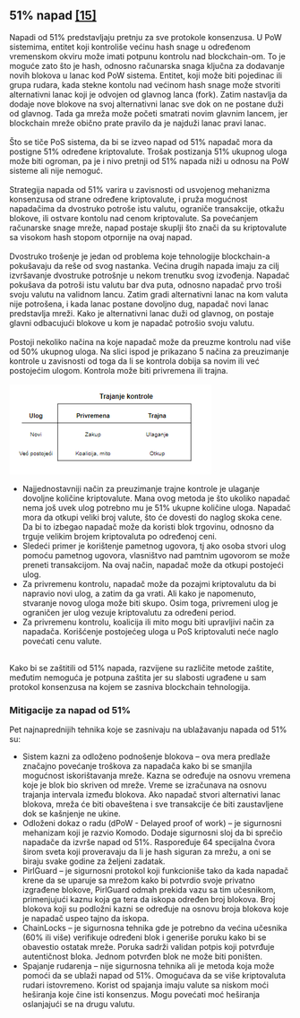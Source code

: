 ## 51% napad [[15]](https://sci-hub.se/https://ieeexplore.ieee.org/abstract/document/9068181)
Napadi od 51% predstavljaju pretnju za sve protokole konsenzusa. U PoW sistemima, entitet koji kontroliše većinu hash snage u određenom vremenskom okviru može imati potpunu kontrolu nad blockchain-om. To je moguće zato što je hash, odnosno računarska snaga ključna za dodavanje novih blokova u lanac kod PoW sistema. Entitet, koji može biti pojedinac ili grupa rudara, kada stekne kontolu nad većinom hash snage može stvoriti alternativni lanac koji je odvojen od glavnog lanca (fork). Zatim nastavlja da dodaje nove blokove na svoj alternativni lanac sve dok on ne postane duži od glavnog. Tada ga mreža može početi smatrati novim glavnim lancem, jer blockchain mreže obično prate pravilo da je najduži lanac pravi lanac. <br/><br/>
Što se tiče PoS sistema, da bi se izveo napad od 51% napadač mora da postigne 51% određene kriptovalute. Trošak postizanja 51% ukupnog uloga može biti ogroman, pa je i nivo pretnji od 51% napada niži u odnosu na PoW sisteme ali nije nemoguć.<br/><br/>
Strategija napada od 51% varira u zavisnosti od usvojenog mehanizma konsenzusa od strane određene kriptovalute, i pruža mogućnost napadačima da dvostruko potroše istu valutu, ograniče transakcije, otkažu blokove, ili ostvare kontolu nad cenom kriptovalute. Sa povećanjem računarske snage mreže, napad postaje skuplji što znači da su kriptovalute sa visokom hash stopom otpornije na ovaj napad.<br/><br/>
<a id="double-spending"></a>Dvostruko trošenje je jedan od problema koje tehnologije blockchain-a pokušavaju da reše od svog nastanka. Većina drugih napada imaju za cilj izvršavanje dvostruke potrošnje u nekom trenutku svog izvođenja. Napadač pokušava da potroši istu valutu bar dva puta, odnosno napadač prvo troši svoju valutu na validnom lancu. Zatim gradi alternativni lanac na kom valuta nije potrošena, i kada lanac postane dovoljno dug, napadač novi lanac predstavlja mreži. Kako je alternativni lanac duži od glavnog, on postaje glavni odbacujući blokove u kom je napadač potrošio svoju valutu. <br/><br/>
Postoji nekoliko načina na koje napadač može da preuzme kontrolu nad više od 50% ukupnog uloga. Na slici ispod je prikazano 5 načina za preuzimanje kontrole u zavisnosti od toga da li se kontrola dobija sa novim ili već postojećim ulogom. Kontrola može biti privremena ili trajna. <br/><br/>
![](../Literatura/slike/51-napad-slika.png)<br/>
- Najjednostavniji način za preuzimanje trajne kontrole je ulaganje dovoljne količine kriptovalute. Mana ovog metoda je što ukoliko napadač nema još uvek ulog potrebno mu je 51% ukupne količine uloga. Napadač mora da otkupi veliki broj valute, što će dovesti do naglog skoka cene. Da bi to izbegao napadač može da koristi blok trgovinu, odnosno da trguje velikim brojem kriptovaluta po određenoj ceni.  
- Sledeći primer je korištenje pametnog ugovora, tj ako osoba stvori ulog pomoću pametnog ugovora, vlasništvo nad pamtnim ugovorom se može preneti transakcijom. Na ovaj način, napadač može da otkupi postojeći ulog. 
- Za privremenu kontrolu, napadač može da pozajmi kriptovalutu da bi napravio novi ulog, a zatim da ga vrati. Ali kako je napomenuto, stvaranje novog uloga može biti skupo. Osim toga, privremeni ulog je ograničen jer ulog vezuje kriptovalutu za određeni period. 
- Za privremenu kontrolu, koalicija ili mito mogu biti upravljivi način za napadača. Korišćenje postojećeg uloga u PoS kriptovaluti neće naglo povećati cenu valute.<br/><br/>

Kako bi se zaštitili od 51% napada, razvijene su različite metode zaštite, međutim nemoguća je potpuna zaštita jer su slabosti ugrađene u sam protokol konsenzusa na kojem se zasniva blockchain tehnologija.<br/>
### Mitigacije za napad od 51%
Pet najnaprednijih tehnika koje se zasnivaju na ublažavanju napada od 51% su:
- Sistem kazni za odloženo podnošenje blokova – ova mera predlaže značajno povećanje troškova za napadača kako bi se smanjila mogućnost iskorištavanja mreže. Kazna se određuje na osnovu vremena koje je blok bio skriven od mreže. Vreme se izračunava na osnovu trajanja intervala između blokova. Ako napadač stvori alternativi lanac blokova, mreža će biti obaveštena i sve transakcije će biti zaustavljene dok se kašnjenje ne ukine. 
- Odloženi dokaz o radu (dPoW - Delayed proof of work) – je sigurnosni mehanizam koji je razvio Komodo. Dodaje sigurnosni sloj da bi sprečio napadače da izvrše napad od 51%. Raspoređuje 64 specijalna čvora širom sveta koji proveravaju da li je hash siguran za mrežu, a oni se biraju svake godine za željeni zadatak.
- PirlGuard – je sigurnosni protokol koji funkcioniše tako da kada napadač krene da se uparuje sa mrežom kako bi potvrdio svoje privatno izgrađene blokove, PirlGuard odmah prekida vazu sa tim učesnikom, primenjujući kaznu koja ga tera da iskopa određen broj blokova. Broj blokova koji su podložni kazni se određuje na osnovu broja blokova koje je napadač uspeo tajno da iskopa.
- ChainLocks – je sigurnosna tehnika gde je potrebno da većina učesnika (60% ili više) verifikuje određeni blok i generiše poruku kako bi se obavestio ostatak mreže. Poruka sadrži validan potpis koji potvrđuje autentičnost bloka. Jednom potvrđen blok ne može biti poništen.
- Spajanje rudarenja – nije sigurnosna tehnika ali je metoda koja može pomoći da se ublaži napad od 51%. Omogućava da se više kriptovaluta rudari istovremeno. Korist od spajanja imaju valute sa niskom moći heširanja koje čine isti konsenzus. Mogu povećati moć heširanja oslanjajući se na drugu valutu. 